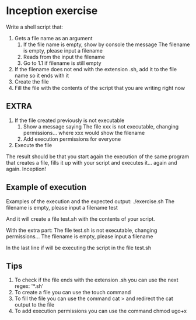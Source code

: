 # Inception exercise
Write a shell script that:
1. Gets a file name as an argument
    1. If the file name is empty, show by console the message The filename is empty, please input a filename
    2. Reads from the input the filename
    3. Go to 1.1 if filename is still empty
2. If the filename does not end with the extension .sh, add it to the file name so it ends with it
3. Create the file
4. Fill the file with the contents of the script that you are writing right now

## EXTRA
1. If the file created previously is not executable
    1. Show a message saying The file xxx is not executable, changing permissions... where xxx would show the filename
    2. Add execution permissions for everyone
2. Execute the file

The result should be that you start again the execution of the same program that creates a file, fills it up with your script and executes it... again and again. Inception!

## Example of execution
Examples of the execution and the expected output:
./exercise.sh
The filename is empty, please input a filename
test

And it will create a file test.sh with the contents of your script.

With the extra part:
The file test.sh is not executable, changing permissions...
The filename is empty, please input a filename

In the last line if will be executing the script in the file test.sh

## Tips
1. To check if the file ends with the extension .sh you can use the next regex:
'*.sh'
2. To create a file you can use the touch command
3. To fill the file you can use the command cat >  and redirect the cat output to the file
4. To add execution permissions you can use the command chmod ugo+x